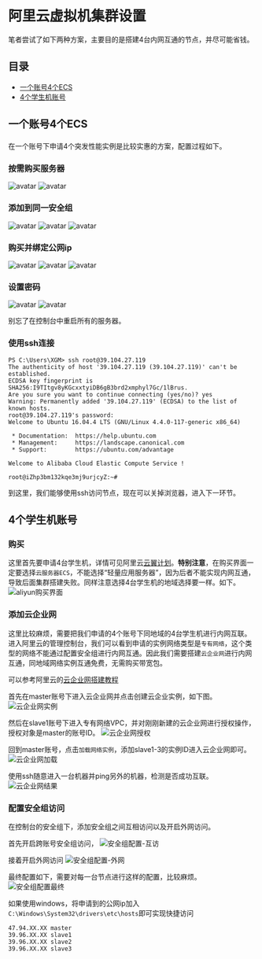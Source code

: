 # 阿里云虚拟机集群设置

笔者尝试了如下两种方案，主要目的是搭建4台内网互通的节点，并尽可能省钱。

## 目录

- [一个账号4个ECS](#1)
- [4个学生机账号](#2)


## <p id=1>一个账号4个ECS

在一个账号下申请4个突发性能实例是比较实惠的方案，配置过程如下。

### 按需购买服务器
![avatar](./imgs/aliyun-1.png)
![avatar](./imgs/aliyun-2.png)

### 添加到同一安全组
![avatar](./imgs/aliyun-3.png)
![avatar](./imgs/aliyun-4.png)
![avatar](./imgs/aliyun-5.png)

### 购买并绑定公网ip
![avatar](./imgs/aliyun-6.png)
![avatar](./imgs/aliyun-7.png)
![avatar](./imgs/aliyun-8.png)


### 设置密码
![avatar](./imgs/aliyun-10.png)
![avatar](./imgs/aliyun-11.png)

别忘了在控制台中重启所有的服务器。

### 使用ssh连接

```
PS C:\Users\XGM> ssh root@39.104.27.119
The authenticity of host '39.104.27.119 (39.104.27.119)' can't be established.
ECDSA key fingerprint is SHA256:I9TItgv8yKGcxxtyiDB6gB3brd2xmphyl7Gc/1lBrus.
Are you sure you want to continue connecting (yes/no)? yes
Warning: Permanently added '39.104.27.119' (ECDSA) to the list of known hosts.
root@39.104.27.119's password:
Welcome to Ubuntu 16.04.4 LTS (GNU/Linux 4.4.0-117-generic x86_64)

 * Documentation:  https://help.ubuntu.com
 * Management:     https://landscape.canonical.com
 * Support:        https://ubuntu.com/advantage

Welcome to Alibaba Cloud Elastic Compute Service !

root@iZhp3bm132kqe3mj9urjcyZ:~#
```

到这里，我们能够使用ssh访问节点，现在可以关掉浏览器，进入下一环节。


## <p id=2>4个学生机账号

### 购买

这里首先要申请4台学生机，详情可见阿里云[云翼计划](https://promotion.aliyun.com/ntms/act/campus2018.html)。**特别注意**，在购买界面一定要选择`云服务器ECS`，不能选择“轻量应用服务器”，因为后者不能实现内网互通，导致后面集群搭建失败。同样注意选择4台学生机的地域选择要一样。如下。
![aliyun购买界面](./imgs/aliyun_4ids_01.png)

### 添加云企业网

这里比较麻烦，需要把我们申请的4个账号下同地域的4台学生机进行内网互联。进入阿里云的管理控制台，我们可以看到申请的实例网络类型是`专有网络`，这个类型的网络不能通过配置安全组进行内网互通。因此我们需要搭建`云企业网`进行内网互通，同地域网络实例互通免费，无需购买带宽包。

可以参考阿里云的[云企业网搭建教程](https://help.aliyun.com/document_detail/65901.html?spm=a2c4g.11186623.6.558.32b14c97WBdLP9)

首先在master账号下进入云企业网并点击创建云企业实例，如下图。
![云企业网实例](./imgs/aliyun_4ids_02.png)

然后在slave1账号下进入专有网络VPC，并对刚刚新建的云企业网进行授权操作，授权对象是master的账号ID。
![云企业网授权](./imgs/aliyun_4ids_03.png)

回到master账号，点击`加载网络实例`，添加slave1-3的实例ID进入云企业网即可。
![云企业网加载](./imgs/aliyun_4ids_04.png)


使用ssh随意进入一台机器并ping另外的机器，检测是否成功互联。
![云企业网结果](./imgs/aliyun_4ids_05.png)

### 配置安全组访问

在控制台的安全组下，添加安全组之间互相访问以及开启外网访问。

首先开启跨账号安全组访问，
![安全组配置-互访](./imgs/aliyun_4ids_06.png)

接着开启外网访问
![安全组配置-外网](./imgs/aliyun_4ids_07.png)

最终配置如下，需要对每一台节点进行这样的配置，比较麻烦。
![安全组配置最终](./imgs/aliyun_4ids_08.png)

如果使用windows，将申请到的公网ip加入`C:\Windows\System32\drivers\etc\hosts`即可实现快捷访问
```
47.94.XX.XX master
39.96.XX.XX slave1
39.96.XX.XX slave2
39.96.XX.XX slave3
```





